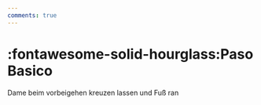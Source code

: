 ```yaml
---
comments: true
---
```

# :fontawesome-solid-hourglass:Paso Basico

Dame beim vorbeigehen kreuzen lassen und Fuß ran

